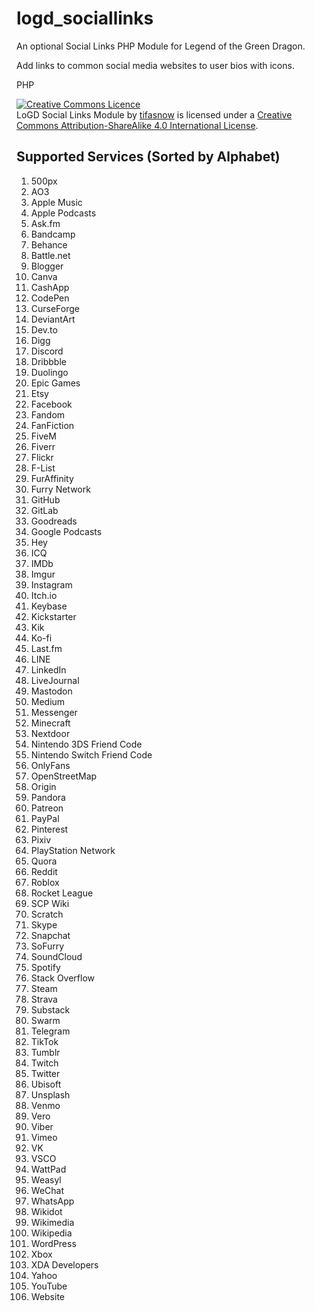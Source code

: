 # logd_sociallinks

An optional Social Links PHP Module for Legend of the Green Dragon.

Add links to common social media websites to user bios with icons.

PHP

<a rel="license" href="http://creativecommons.org/licenses/by-sa/4.0/"><img alt="Creative Commons Licence" style="border-width:0" src="https://i.creativecommons.org/l/by-sa/4.0/88x31.png" /></a><br /><span xmlns:dct="http://purl.org/dc/terms/" href="http://purl.org/dc/dcmitype/Dataset" property="dct:title" rel="dct:type">LoGD Social Links Module</span> by <a xmlns:cc="http://creativecommons.org/ns#" href="https://github.com/tifasnow/logd_sociallinks" property="cc:attributionName" rel="cc:attributionURL">tifasnow</a> is licensed under a <a rel="license" href="http://creativecommons.org/licenses/by-sa/4.0/">Creative Commons Attribution-ShareAlike 4.0 International License</a>.

## Supported Services (Sorted by Alphabet)

 1. 500px
 2. AO3
 3. Apple Music
 4. Apple Podcasts
 5. Ask.fm
 6. Bandcamp
 7. Behance
 8. Battle.net
 9. Blogger
 10. Canva
 11. CashApp
 12. CodePen
 13. CurseForge
 14. DeviantArt
 15. Dev.to
 16. Digg
 17. Discord
 18. Dribbble
 19. Duolingo
 20. Epic Games
 21. Etsy
 22. Facebook
 23. Fandom
 24. FanFiction
 25. FiveM
 26. Fiverr
 27. Flickr
 28. F-List
 29. FurAffinity
 30. Furry Network
 31. GitHub
 32. GitLab
 33. Goodreads
 34. Google Podcasts
 35. Hey
 36. ICQ
 37. IMDb
 38. Imgur
 39. Instagram
 40. Itch.io
 41. Keybase
 42. Kickstarter
 43. Kik
 44. Ko-fi
 45. Last.fm
 46. LINE
 47. LinkedIn
 48. LiveJournal
 49. Mastodon
 50. Medium
 51. Messenger
 52. Minecraft
 53. Nextdoor
 54. Nintendo 3DS Friend Code
 55. Nintendo Switch Friend Code
 56. OnlyFans
 57. OpenStreetMap
 58. Origin
 59. Pandora
 60. Patreon
 61. PayPal
 62. Pinterest
 63. Pixiv
 64. PlayStation Network
 65. Quora
 66. Reddit
 67. Roblox
 68. Rocket League
 69. SCP Wiki
 70. Scratch
 71. Skype
 72. Snapchat
 73. SoFurry
 74. SoundCloud
 75. Spotify
 76. Stack Overflow
 77. Steam
 78. Strava
 79. Substack
 80. Swarm
 81. Telegram
 82. TikTok
 83. Tumblr
 84. Twitch
 85. Twitter
 86. Ubisoft
 87. Unsplash
 88. Venmo
 89. Vero
 90. Viber
 91. Vimeo
 92. VK
 93. VSCO
 94. WattPad
 95. Weasyl
 96. WeChat
 97. WhatsApp
 98. Wikidot
 99. Wikimedia
 100. Wikipedia
 101. WordPress
 102. Xbox
 103. XDA Developers
 104. Yahoo
 105. YouTube
 106. Website
